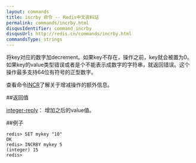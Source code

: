 ```yaml
---
layout: commands
title: incrby 命令 -- Redis中文资料站
permalink: commands/incrby.html
disqusIdentifier: command_incrby
disqusUrl: http://redis.cn/commands/incrby.html
commandsType: strings
---
```


将key对应的数字加decrement。如果key不存在，操作之前，key就会被置为0。如果key的value类型错误或者是个不能表示成数字的字符串，就返回错误。这个操作最多支持64位有符号的正型数字。

查看命令[INCR](/commands/incr.html)了解关于增减操作的额外信息。

##返回值

[integer-reply](/topics/protocol.html#integer-reply)：
增加之后的value值。

##例子

	redis> SET mykey "10"
	OK
	redis> INCRBY mykey 5
	(integer) 15
	redis> 